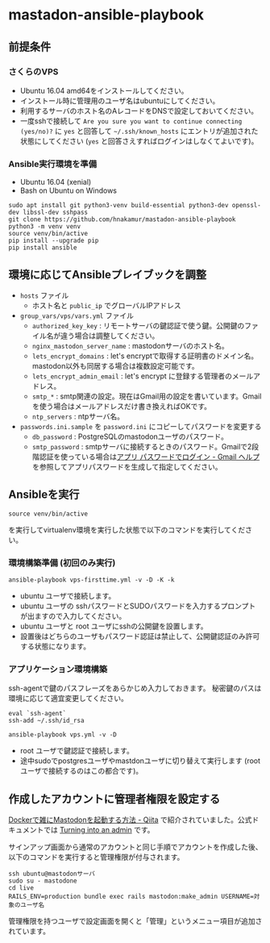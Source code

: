 mastadon-ansible-playbook
=========================

## 前提条件

### さくらのVPS

- Ubuntu 16.04 amd64をインストールしてください。
- インストール時に管理用のユーザ名はubuntuにしてください。
- 利用するサーバのホスト名のAレコードをDNSで設定しておいてください。
- 一度sshで接続して `Are you sure you want to continue connecting (yes/no)?` に `yes` と回答して `~/.ssh/known_hosts` にエントリが追加された状態にしてください (`yes` と回答さえすればログインはしなくてよいです)。

### Ansible実行環境を準備

- Ubuntu 16.04 (xenial)
- Bash on Ubuntu on Windows

```
sudo apt install git python3-venv build-essential python3-dev openssl-dev libssl-dev sshpass
git clone https://github.com/hnakamur/mastadon-ansible-playbook
python3 -m venv venv
source venv/bin/active
pip install --upgrade pip
pip install ansible
```

## 環境に応じてAnsibleプレイブックを調整

* `hosts` ファイル
   - ホスト名と `public_ip` でグローバルIPアドレス  
* `group_vars/vps/vars.yml` ファイル
   - `authorized_key_key` : リモートサーバの鍵認証で使う鍵。公開鍵のファイル名が違う場合は調整してください。
   - `nginx_mastodon_server_name` : mastodonサーバのホスト名。
   - `lets_encrypt_domains` : let's encryptで取得する証明書のドメイン名。mastodon以外も同居する場合は複数設定可能です。
   - `lets_encrypt_admin_email` : let's encrypt に登録する管理者のメールアドレス。
   - `smtp_*` : smtp関連の設定。現在はGmail用の設定を書いています。Gmailを使う場合はメールアドレスだけ書き換えればOKです。
   - `ntp_servers` : ntpサーバ名。
* `passwords.ini.sample` を `password.ini` にコピーしてパスワードを変更する
   - `db_password` : PostgreSQLのmastodonユーザのパスワード。
   - `smtp_password` : smtpサーバに接続するときのパスワード。Gmailで2段階認証を使っている場合は[アプリ パスワードでログイン - Gmail ヘルプ](https://support.google.com/mail/answer/185833?hl=ja)を参照してアプリパスワードを生成して指定してください。

## Ansibleを実行

```
source venv/bin/active
```

を実行してvirtualenv環境を実行した状態で以下のコマンドを実行してください。


### 環境構築準備 (初回のみ実行)

```
ansible-playbook vps-firsttime.yml -v -D -K -k
```

- ubuntu ユーザで接続します。
- ubuntu ユーザの sshパスワードとSUDOパスワードを入力するプロンプトが出ますので入力してください。
- ubuntu ユーザと root ユーザにsshの公開鍵を設置します。
- 設置後はどちらのユーザもパスワード認証は禁止して、公開鍵認証のみ許可する状態になります。

### アプリケーション環境構築

ssh-agentで鍵のパスフレーズをあらかじめ入力しておきます。
秘密鍵のパスは環境に応じて適宜変更してください。

```
eval `ssh-agent`
ssh-add ~/.ssh/id_rsa
```

```
ansible-playbook vps.yml -v -D
```

- root ユーザで鍵認証で接続します。
- 途中sudoでpostgresユーザやmastdonユーザに切り替えて実行します (rootユーザで接続するのはこの都合です)。

## 作成したアカウントに管理者権限を設定する

[Dockerで雑にMastodonを起動する方法 - Qiita](http://qiita.com/zembutsu/items/fd52a504321dd5d6f0b8) で紹介されていました。公式ドキュメントでは [Turning into an admin](https://github.com/tootsuite/documentation/blob/8367c216524513ca9ed1e6fb4505a734853c308b/Running-Mastodon/Administration-guide.md#turning-into-an-admin) です。

サインアップ画面から通常のアカウントと同じ手順でアカウントを作成した後、以下のコマンドを実行すると管理権限が付与されます。

```
ssh ubuntu@mastodonサーバ
sudo su - mastodone
cd live
RAILS_ENV=production bundle exec rails mastodon:make_admin USERNAME=対象のユーザ名 
```

管理権限を持つユーザで設定画面を開くと「管理」というメニュー項目が追加されています。
